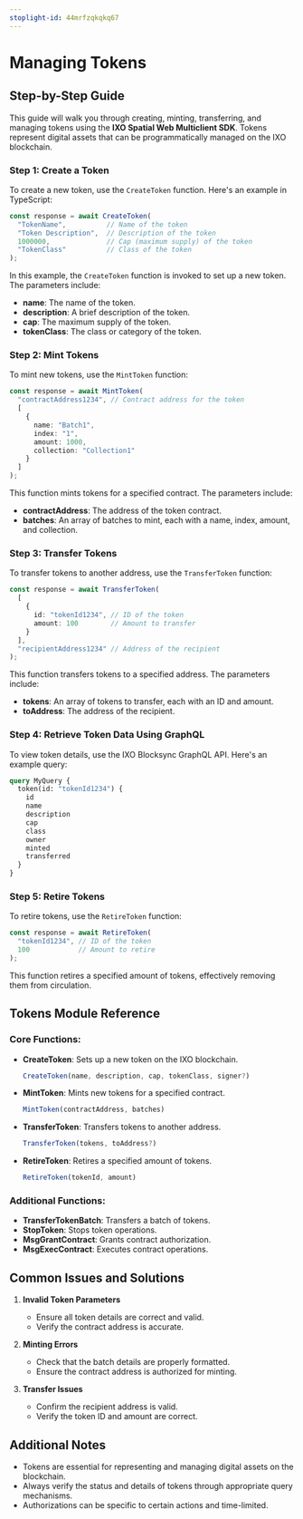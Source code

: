 ```yaml
---
stoplight-id: 44mrfzqkqkq67
---
```


# Managing Tokens

## Step-by-Step Guide

This guide will walk you through creating, minting, transferring, and managing tokens using the **IXO Spatial Web Multiclient SDK**. Tokens represent digital assets that can be programmatically managed on the IXO blockchain.

### Step 1: Create a Token

To create a new token, use the `CreateToken` function. Here's an example in TypeScript:

```typescript
const response = await CreateToken(
  "TokenName",          // Name of the token
  "Token Description",  // Description of the token
  1000000,              // Cap (maximum supply) of the token
  "TokenClass"          // Class of the token
);
```

In this example, the `CreateToken` function is invoked to set up a new token. The parameters include:

- **name**: The name of the token.
- **description**: A brief description of the token.
- **cap**: The maximum supply of the token.
- **tokenClass**: The class or category of the token.

### Step 2: Mint Tokens

To mint new tokens, use the `MintToken` function:

```typescript
const response = await MintToken(
  "contractAddress1234", // Contract address for the token
  [
    {
      name: "Batch1",
      index: "1",
      amount: 1000,
      collection: "Collection1"
    }
  ]
);
```

This function mints tokens for a specified contract. The parameters include:

- **contractAddress**: The address of the token contract.
- **batches**: An array of batches to mint, each with a name, index, amount, and collection.

### Step 3: Transfer Tokens

To transfer tokens to another address, use the `TransferToken` function:

```typescript
const response = await TransferToken(
  [
    {
      id: "tokenId1234", // ID of the token
      amount: 100        // Amount to transfer
    }
  ],
  "recipientAddress1234" // Address of the recipient
);
```

This function transfers tokens to a specified address. The parameters include:

- **tokens**: An array of tokens to transfer, each with an ID and amount.
- **toAddress**: The address of the recipient.

### Step 4: Retrieve Token Data Using GraphQL

To view token details, use the IXO Blocksync GraphQL API. Here's an example query:

```graphql
query MyQuery {
  token(id: "tokenId1234") {
    id
    name
    description
    cap
    class
    owner
    minted
    transferred
  }
}
```

### Step 5: Retire Tokens

To retire tokens, use the `RetireToken` function:

```typescript
const response = await RetireToken(
  "tokenId1234", // ID of the token
  100            // Amount to retire
);
```

This function retires a specified amount of tokens, effectively removing them from circulation.

## Tokens Module Reference

### Core Functions:

- **CreateToken**: Sets up a new token on the IXO blockchain.
  ```typescript
  CreateToken(name, description, cap, tokenClass, signer?)
  ```

- **MintToken**: Mints new tokens for a specified contract.
  ```typescript
  MintToken(contractAddress, batches)
  ```

- **TransferToken**: Transfers tokens to another address.
  ```typescript
  TransferToken(tokens, toAddress?)
  ```

- **RetireToken**: Retires a specified amount of tokens.
  ```typescript
  RetireToken(tokenId, amount)
  ```

### Additional Functions:

- **TransferTokenBatch**: Transfers a batch of tokens.
- **StopToken**: Stops token operations.
- **MsgGrantContract**: Grants contract authorization.
- **MsgExecContract**: Executes contract operations.

## Common Issues and Solutions

1. **Invalid Token Parameters**
   - Ensure all token details are correct and valid.
   - Verify the contract address is accurate.

2. **Minting Errors**
   - Check that the batch details are properly formatted.
   - Ensure the contract address is authorized for minting.

3. **Transfer Issues**
   - Confirm the recipient address is valid.
   - Verify the token ID and amount are correct.

## Additional Notes

- Tokens are essential for representing and managing digital assets on the blockchain.
- Always verify the status and details of tokens through appropriate query mechanisms.
- Authorizations can be specific to certain actions and time-limited.
